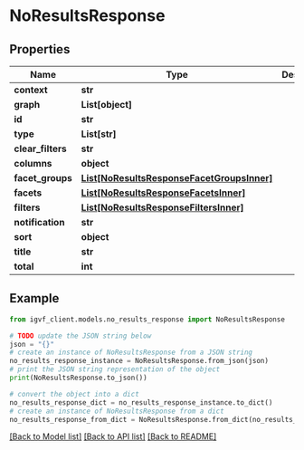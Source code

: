 # NoResultsResponse


## Properties

Name | Type | Description | Notes
------------ | ------------- | ------------- | -------------
**context** | **str** |  | [optional] 
**graph** | **List[object]** |  | [optional] 
**id** | **str** |  | [optional] 
**type** | **List[str]** |  | [optional] 
**clear_filters** | **str** |  | [optional] 
**columns** | **object** |  | [optional] 
**facet_groups** | [**List[NoResultsResponseFacetGroupsInner]**](NoResultsResponseFacetGroupsInner.md) |  | [optional] 
**facets** | [**List[NoResultsResponseFacetsInner]**](NoResultsResponseFacetsInner.md) |  | [optional] 
**filters** | [**List[NoResultsResponseFiltersInner]**](NoResultsResponseFiltersInner.md) |  | [optional] 
**notification** | **str** |  | [optional] 
**sort** | **object** |  | [optional] 
**title** | **str** |  | [optional] 
**total** | **int** |  | [optional] 

## Example

```python
from igvf_client.models.no_results_response import NoResultsResponse

# TODO update the JSON string below
json = "{}"
# create an instance of NoResultsResponse from a JSON string
no_results_response_instance = NoResultsResponse.from_json(json)
# print the JSON string representation of the object
print(NoResultsResponse.to_json())

# convert the object into a dict
no_results_response_dict = no_results_response_instance.to_dict()
# create an instance of NoResultsResponse from a dict
no_results_response_from_dict = NoResultsResponse.from_dict(no_results_response_dict)
```
[[Back to Model list]](../README.md#documentation-for-models) [[Back to API list]](../README.md#documentation-for-api-endpoints) [[Back to README]](../README.md)


